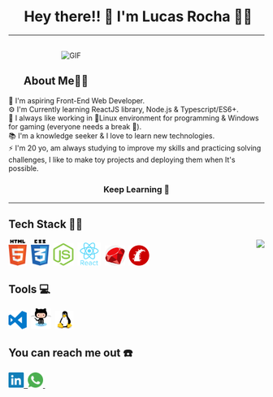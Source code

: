 
# <h1 align="center">️ Hey there!! 👋 I'm Lucas Rocha 🎯🚀</h1>

---

</br>

<img align="right" alt="GIF" width="400" src="https://media.giphy.com/media/L8K62iTDkzGX6/giphy.gif"/>

</br>

## &nbsp; &nbsp; &nbsp; About Me👨‍🎓

🔭 I'm aspiring Front-End Web Developer. <br />
⚙ I'm Currently learning ReactJS library, Node.js & Typescript/ES6+. <br />
🤖 I always like working in 🐧Linux environment for programming & Windows for gaming  (everyone needs a break 👀). <br />
📚 I'm a knowledge seeker & I love to learn new technologies. <br />
⚡️ I'm 20 yo, am always studying to improve my skills and practicing solving challenges, I like to make toy projects and deploying them when It's possible.
</br>

### <p align="center">Keep Learning 🤟 </p>

<!-- - 🌱 I’m currently learning ReactJs -->
<!-- - 👯 I’m looking to collaborate on ... -->
<!-- - 🤔 I’m looking for help with ... -->
<!-- - 💬 Ask me about ... -->
  <!-- - 😄 Pronouns: ... -->
  <!-- - ⚡️ Fun fact: ... -->

---

## Tech Stack 👨‍💻

 <img  align="right" src="https://github-readme-stats.vercel.app/api?username=lucasgrocha&show_icons=true&theme=dracula">

<img width="36px" alt="html" src="https://github.com/lucasgrocha/lucasgrocha/blob/master/assets/html5.svg">&nbsp;
<img width="36px" alt="css" src="https://github.com/lucasgrocha/lucasgrocha/blob/master/assets/css3.svg">&nbsp;
<img width="40px" alt="nodejs" src="https://github.com/lucasgrocha/lucasgrocha/blob/master/assets/nodejs.svg">&nbsp;
<img width="46px" alt="react" src="https://github.com/lucasgrocha/lucasgrocha/blob/master/assets/react.svg">&nbsp;
<img width="40px" alt="ruby" src="https://github.com/lucasgrocha/lucasgrocha/blob/master/assets/ruby.svg">&nbsp;
<img width="40px" alt="rails" src="https://github.com/lucasgrocha/lucasgrocha/blob/master/assets/rails.svg">&nbsp;


## Tools 💻
<img width="36px" alt="vscode" src="https://github.com/lucasgrocha/lucasgrocha/blob/master/assets/visual-studio-code.svg">&nbsp;
<img width="40px" alt="github" src="https://github.com/lucasgrocha/lucasgrocha/blob/master/assets/github.svg">&nbsp;
<img width="36px" alt="linux" src="https://github.com/lucasgrocha/lucasgrocha/blob/master/assets/linux.svg">&nbsp;

## You can reach me out ☎️

<a href="https://www.linkedin.com/in/lucas-g-rocha" display="inline">
        <img width="30px" alt="LinkedIn" src="https://github.com/lucasgrocha/lucasgrocha/blob/master/assets/linkedin.svg">&nbsp;
</a>

<a href="https://wa.me/55019999053169" display="inline">
        <img width="30px" alt="Whatsapp" src="https://github.com/lucasgrocha/lucasgrocha/blob/master/assets/whatsapp.svg">&nbsp;
</a>

</br>
</br>

<!-- [![Total Visitors](http://hits.dwyl.com/lucasgrocha/lucasgrocha.svg)](http://hits.dwyl.com/lucasgrocha/lucasgrocha) -->
<!-- <p align="center"> <img src="https://komarev.com/ghpvc/?username=lucasgrocha" alt="lucasgrocha" /> </p> -->
